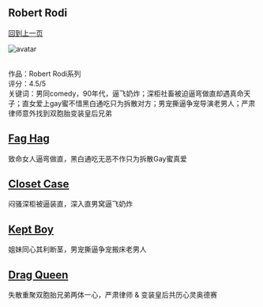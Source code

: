 ## Robert Rodi
[回到上一页](https://boheme13.github.io/books/)  &nbsp;&nbsp;

![avatar](https://ksr-ugc.imgix.net/assets/011/491/176/b382e955b89d636ce1afd087a659fc30_original.jpg?ixlib=rb-4.0.2&crop=faces&w=1024&h=576&fit=crop&v=1463683501&auto=format&frame=1&q=92&s=54d5697d296bd0eac1c823c751ed85de)
<br>
<br>

作品：Robert Rodi系列<br>
评分：4.5/5<br>
关键词：男同comedy，90年代，逼飞奶炸；深柜社畜被迫逼弯做直却遇真命天子；直女爱上gay蜜不惜黑白通吃只为拆散对方；男宠撕逼争宠导演老男人；严肃律师意外找到双胞胎变装皇后兄弟<br>

## [Fag Hag](https://boheme130.github.io/FagHag/) <br>
致命女人逼弯做直，黑白通吃无恶不作只为拆散Gay蜜真爱
<br>


## [Closet Case](https://boheme130.github.io/ClosetCase/) <br>
闷骚深柜被逼装直，深入直男窝逼飞奶炸
<br>


## [Kept Boy](https://boheme130.github.io/KeptBoy/) <br>
姐妹同心其利断茎，男宠撕逼争宠搬床老男人
<br>

## [Drag Queen]( https://boheme130.github.io/DragQueen/) <br>
失散重聚双胞胎兄弟两体一心，严肃律师 & 变装皇后共历心灵奥德赛
<br>